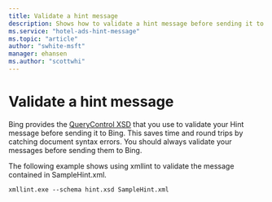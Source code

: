 ```yaml
---
title: Validate a hint message
description: Shows how to validate a hint message before sending it to Bing Ads.
ms.service: "hotel-ads-hint-message"
ms.topic: "article"
author: "swhite-msft"
manager: ehansen
ms.author: "scottwhi"
---
```


# Validate a hint message

Bing provides the [QueryControl XSD](https://bhacstatic.blob.core.windows.net/schemas/hint.xsd) that you use to validate your Hint message before sending it to Bing. This saves time and round trips by catching document syntax errors. You should always validate your messages before sending them to Bing.

The following example shows using xmllint to validate the message contained in SampleHint.xml.

```
xmllint.exe --schema hint.xsd SampleHint.xml
```
